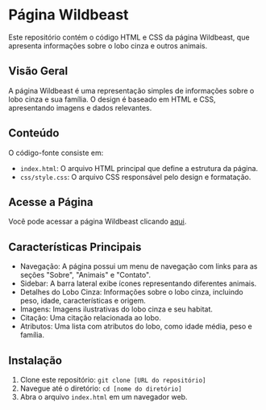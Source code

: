 # Página Wildbeast

Este repositório contém o código HTML e CSS da página Wildbeast, que apresenta informações sobre o lobo cinza e outros animais.

## Visão Geral

A página Wildbeast é uma representação simples de informações sobre o lobo cinza e sua família. O design é baseado em HTML e CSS, apresentando imagens e dados relevantes.

## Conteúdo

O código-fonte consiste em:

- `index.html`: O arquivo HTML principal que define a estrutura da página.
- `css/style.css`: O arquivo CSS responsável pelo design e formatação.

## Acesse a Página

Você pode acessar a página Wildbeast clicando [aqui](https://mateusfranca.github.io/wildbeast/).

## Características Principais

- Navegação: A página possui um menu de navegação com links para as seções "Sobre", "Animais" e "Contato".
- Sidebar: A barra lateral exibe ícones representando diferentes animais.
- Detalhes do Lobo Cinza: Informações sobre o lobo cinza, incluindo peso, idade, características e origem.
- Imagens: Imagens ilustrativas do lobo cinza e seu habitat.
- Citação: Uma citação relacionada ao lobo.
- Atributos: Uma lista com atributos do lobo, como idade média, peso e família.

## Instalação

1. Clone este repositório: `git clone [URL do repositório]`
2. Navegue até o diretório: `cd [nome do diretório]`
3. Abra o arquivo `index.html` em um navegador web.


